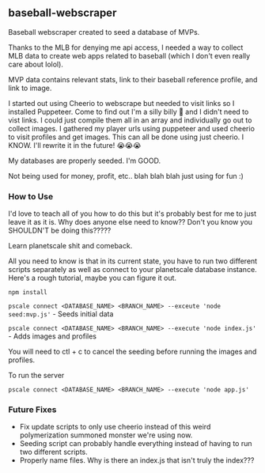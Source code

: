 ## baseball-webscraper

Baseball webscraper created to seed a database of MVPs.

Thanks to the MLB for denying me api access, I needed a way to collect MLB data to create web apps related to baseball (which I don't even really care about lolol).

MVP data contains relevant stats, link to their baseball reference profile, and link to image.

I started out using Cheerio to webscrape but needed to visit links so I installed Puppeteer. Come to find out I'm a silly billy 🤪 and I didn't need to vist links. I could just compile them all in an array and individually go out to collect images. I gathered my player urls using puppeteer and used cheerio to visit profiles and get images. This can all be done using just cheerio. I KNOW. I'll rewrite it in the future! 😭😭😭

My databases are properly seeded. I'm GOOD.

Not being used for money, profit, etc.. blah blah blah just using for fun :)

### How to Use

I'd love to teach all of you how to do this but it's probably best for me to just leave it as it is. Why does anyone else need to know?? Don't you know you SHOULDN'T be doing this?????

Learn planetscale shit and comeback.

All you need to know is that in its current state, you have to run two different scripts separately as well as connect to your planetscale database instance. Here's a rough tutorial, maybe you can figure it out.

`npm install`

`pscale connect <DATABASE_NAME> <BRANCH_NAME> --exceute 'node seed:mvp.js'` - Seeds initial data

`pscale connect <DATABASE_NAME> <BRANCH_NAME> --execute 'node index.js'` - Adds images and profiles

You will need to ctl + c to cancel the seeding before running the images and profiles.

To run the server

`pscale connect <DATABASE_NAME> <BRANCH_NAME> --execute 'node app.js'`

### Future Fixes

- Fix update scripts to only use cheerio instead of this weird polymerization summoned monster we're using now.
- Seeding script can probably handle everything instead of having to run two different scripts.
- Properly name files. Why is there an index.js that isn't truly the index???
